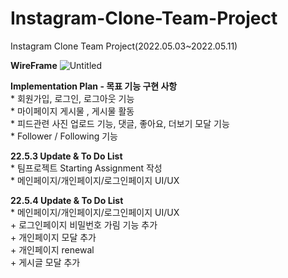 # Instagram-Clone-Team-Project
Instagram Clone Team Project(2022.05.03~2022.05.11)


__WireFrame__
![Untitled](https://user-images.githubusercontent.com/90381057/166633902-d8b84970-4b0d-4868-8636-fd604a1893ae.png)


__Implementation Plan - 목표 기능 구현 사항__  
    * 회원가입, 로그인, 로그아웃 기능  
    * 마이페이지 게시물 , 게시물 활동  
    * 피드관련 사진 업로드 기능, 댓글, 좋아요, 더보기 모달 기능  
    * Follower / Following 기능  


__22.5.3 Update & To Do List__  
    * 팀프로젝트 Starting Assignment 작성  
    * 메인페이지/개인페이지/로그인페이지 UI/UX  


__22.5.4 Update & To Do List__  
    * 메인페이지/개인페이지/로그인페이지 UI/UX  
        + 로그인페이지 비밀번호 가림 기능 추가  
        + 개인페이지 모달 추가  
        + 개인페이지 renewal  
        + 게시글 모달 추가  


